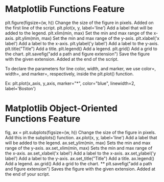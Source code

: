 # Matplotlib Functions	Feature
plt.figure(figsize=(w, h))	Change the size of the figure in pixels. Added on the first line of the script.
plt.plot(x, y, label='line')	Add a label that will be added to the legend.
plt.xlim(min, max)	Set the min and max range of the x-axis.
plt.ylim(min, max)	Set the min and max range of the y-axis.
plt.xlabel('x label')	Add a label to the x-axis.
plt.ylabel('y label')	Add a label to the y-axis.
plt.title("Title")	Add a title.
plt.legend()	Add a legend.
plt.grid()	Add a grid to the chart.
plt.savefig("add a path and figure extension")	Save the figure with the given extension. Added at the end of the script.


To declare the parameters for line color, width, and marker, we use color=, width=, and marker=, respectively, inside the plt.plot() function.


Ex: plt.plot(x_axis, y_axis, marker="*", color="blue", linewidth=2, label='Boston')



# Matplotlib Object-Oriented Functions	Feature
fig, ax = plt.subplots(figsize=(w, h))	Change the size of the figure in pixels. Add this in the subplots() function.
ax.plot(x, y, label='line')	Add a label that will be added to the legend.
ax.set_ylim(min, max)	Sets the min and max range of the y-axis.
ax.set_xlim(min, max)	Sets the min and max range of the x-axis.
ax.set_xlabel('x label')	Add a label to the x-axis.
ax.set_ylabel('y label')	Add a label to the y-axis.
ax.set_title("Title")	Add a title.
ax.legend()	Add a legend.
ax.grid()	Add a grid to the chart.
** plt.savefig("add a path and figure extension")	Saves the figure with the given extension. Added at the end of your script.
